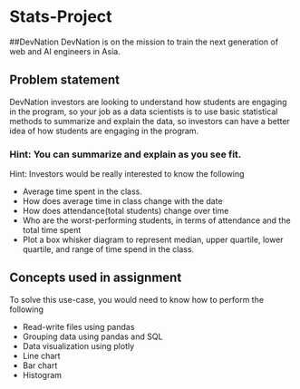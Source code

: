 # Stats-Project

##DevNation
DevNation is on the mission to train the next generation of web and AI engineers in Asia.


## Problem statement

DevNation investors are looking to understand how students are engaging in the program, so your job as a data scientists is to use basic statistical methods to summarize and explain the data, so investors can have a better idea of how students are engaging in the program. 


### Hint: You can summarize and explain as you see fit.

Hint: Investors would be really interested to know the following
- Average time spent in the class. 
-	How does average time in class change with the date
-	How does attendance(total students) change over time
-	Who are the worst-performing students, in terms of attendance and the total time spent
-	Plot a box whisker diagram to represent median, upper quartile, lower quartile, and range of time spend in the class. 

## Concepts used in assignment

To solve this use-case, you would need to know how to perform the following
-	Read-write files using pandas
-	Grouping data using pandas and SQL
-	Data visualization using plotly
-	Line chart
-	Bar chart
-	Histogram

